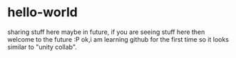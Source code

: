 # hello-world
sharing stuff here maybe in future, if you are seeing stuff here then welcome to the future :P
ok,i am learning github for the first time so it looks similar to "unity collab".

